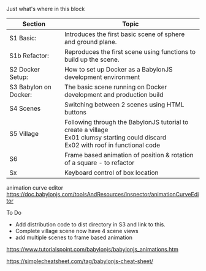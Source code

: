 Just what's where in this block

| Section            | Topic                                                                         |
| ---                   | ---                                                                        |
| S1  Basic:            | Introduces the first basic scene of sphere and ground plane.               |
| S1b Refactor:         | Reproduces the first scene using functions to build up the scene.          |
| S2  Docker Setup:     | How to set up Docker as a BabylonJS development environment                |
| S3  Babylon on Docker:| The basic scene running on Docker development and production build         |
| S4  Scenes            | Switching between 2 scenes using HTML buttons                              |
| S5  Village           | Following through the BabylonJS tutorial to create a village <br />  Ex01  clumsy starting could discard<br />Ex02   with roof in functional code        |
| S6  | Frame based animation of position & rotation of a square - to refactor |
| Sx  | Keyboard control of box location |

animation curve editor https://doc.babylonjs.com/toolsAndResources/inspector/animationCurveEditor 


To Do
* Add distribution code to dist directory in S3 and link to this.
* Complete village scene now have 4 scene views
* add multiple scenes to frame based animation

https://www.tutorialspoint.com/babylonjs/babylonjs_animations.htm

https://simplecheatsheet.com/tag/babylonjs-cheat-sheet/ 